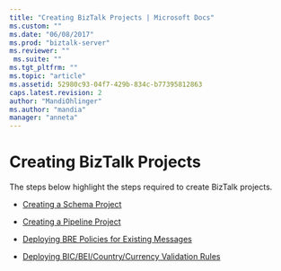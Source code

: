```yaml
---
title: "Creating BizTalk Projects | Microsoft Docs"
ms.custom: ""
ms.date: "06/08/2017"
ms.prod: "biztalk-server"
ms.reviewer: ""
 ms.suite: ""
ms.tgt_pltfrm: ""
ms.topic: "article"
ms.assetid: 52980c93-04f7-429b-834c-b77395812863
caps.latest.revision: 2
author: "MandiOhlinger"
ms.author: "mandia"
manager: "anneta"
---
```

# Creating BizTalk Projects
The steps below highlight the steps required to create BizTalk projects.  
  
-   [Creating a Schema Project](../../adapters-and-accelerators/accelerator-swift/creating-a-schema-project.md)  
  
-   [Creating a Pipeline Project](../../adapters-and-accelerators/accelerator-swift/creating-a-pipeline-project.md)  
  
-   [Deploying BRE Policies for Existing Messages](../../adapters-and-accelerators/accelerator-swift/deploying-bre-policies-for-existing-messages.md)  
  
-   [Deploying BIC/BEI/Country/Currency Validation Rules](../../adapters-and-accelerators/accelerator-swift/deploying-bic-bei-country-currency-validation-rules.md)